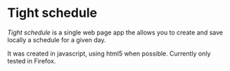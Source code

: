 # Tight schedule #

*Tight schedule* is a single web page app the allows you to create and save locally a schedule for a given day.

It was created in javascript, using html5 when possible. Currently only tested in Firefox.
